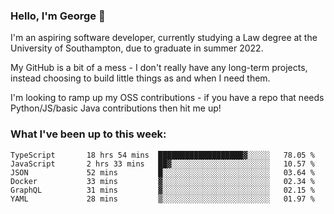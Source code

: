 ### Hello, I'm George 👋

I'm an aspiring software developer, currently studying a Law degree at the University of Southampton, due to graduate in summer 2022. 

My GitHub is a bit of a mess - I don't really have any long-term projects, instead choosing to build little things as and when I need them.

I'm looking to ramp up my OSS contributions - if you have a repo that needs Python/JS/basic Java contributions then hit me up!

<!--
**georgegebbett/georgegebbett** is a ✨ _special_ ✨ repository because its `README.md` (this file) appears on your GitHub profile.

Here are some ideas to get you started:

- 🔭 I’m currently working on ...
- 🌱 I’m currently learning ...
- 👯 I’m looking to collaborate on ...
- 🤔 I’m looking for help with ...
- 💬 Ask me about ...
- 📫 How to reach me: ...
- 😄 Pronouns: ...
- ⚡ Fun fact: ...
-->

### What I've been up to this week:
<!--START_SECTION:waka-->

```text
TypeScript       18 hrs 54 mins  ███████████████████▓░░░░░   78.05 %
JavaScript       2 hrs 33 mins   ██▓░░░░░░░░░░░░░░░░░░░░░░   10.57 %
JSON             52 mins         █░░░░░░░░░░░░░░░░░░░░░░░░   03.64 %
Docker           33 mins         ▓░░░░░░░░░░░░░░░░░░░░░░░░   02.34 %
GraphQL          31 mins         ▓░░░░░░░░░░░░░░░░░░░░░░░░   02.15 %
YAML             28 mins         ▒░░░░░░░░░░░░░░░░░░░░░░░░   01.97 %
```

<!--END_SECTION:waka-->
